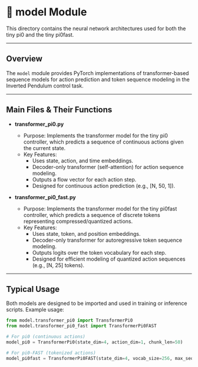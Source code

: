 # 🧩 model Module

This directory contains the neural network architectures used for both the tiny pi0 and the tiny pi0fast.

---

## Overview

The `model` module provides PyTorch implementations of transformer-based sequence models for action prediction and token sequence modeling in the Inverted Pendulum control task.

---

## Main Files & Their Functions

- **transformer_pi0.py**  
  - Purpose: Implements the transformer model for the tiny pi0 controller, which predicts a sequence of continuous actions given the current state.
  - Key Features:
    - Uses state, action, and time embeddings.
    - Decoder-only transformer (self-attention) for action sequence modeling.
    - Outputs a flow vector for each action step.
    - Designed for continuous action prediction (e.g., [N, 50, 1]).

- **transformer_pi0_fast.py**  
  - Purpose: Implements the transformer model for the tiny pi0fast controller, which predicts a sequence of discrete tokens representing compressed/quantized actions.
  - Key Features:
    - Uses state, token, and position embeddings.
    - Decoder-only transformer for autoregressive token sequence modeling.
    - Outputs logits over the token vocabulary for each step.
    - Designed for efficient modeling of quantized action sequences (e.g., [N, 25] tokens).

---

## Typical Usage

Both models are designed to be imported and used in training or inference scripts. Example usage:

```python
from model.transformer_pi0 import TransformerPi0
from model.transformer_pi0_fast import TransformerPi0FAST

# For pi0 (continuous actions)
model_pi0 = TransformerPi0(state_dim=4, action_dim=1, chunk_len=50)

# For pi0-FAST (tokenized actions)
model_pi0fast = TransformerPi0FAST(state_dim=4, vocab_size=256, max_seq_len=25)